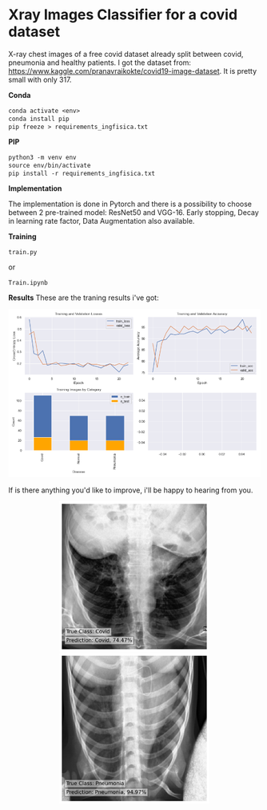 # Xray Images Classifier for a covid dataset

X-ray chest images of a free covid dataset already split between covid, pneumonia and healthy patients. I got the dataset from: https://www.kaggle.com/pranavraikokte/covid19-image-dataset. It is pretty small with only 317.

**Conda**
```
conda activate <env>
conda install pip
pip freeze > requirements_ingfisica.txt
```
**PIP**
```
python3 -m venv env
source env/bin/activate
pip install -r requirements_ingfisica.txt
```


**Implementation**

The implementation is done in Pytorch and there is a possibility to choose between 2 pre-trained model: ResNet50 and VGG-16. Early stopping, Decay in learning rate factor, Data Augmentation also available.

**Training**
```
train.py
```
or
```
Train.ipynb
```


**Results**
These are the traning results i've got:

![alt text](https://github.com/chacoff/XrayImagesClassifier/blob/main/data/metrics.png?raw=true)

If is there anything you'd like to improve, i'll be happy to hearing from you.

<p align='center'>
<img src="https://github.com/chacoff/XrayImagesClassifier/blob/main/data/Covid_0.74_0100.jpeg" width="300">
<img src="https://github.com/chacoff/XrayImagesClassifier/blob/main/data/Pneumonia_0.95_0109.jpeg" width="300">
</p>
